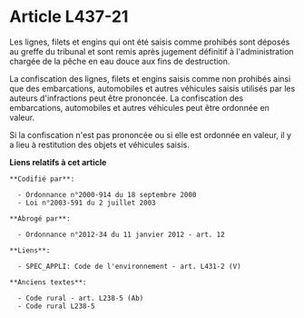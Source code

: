 # Article L437-21

Les lignes, filets et engins qui ont été saisis comme prohibés sont déposés au greffe du tribunal et sont remis après
jugement définitif à l'administration chargée de la pêche en eau douce aux fins de destruction.

La confiscation des lignes, filets et engins saisis comme non prohibés ainsi que des embarcations, automobiles et autres
véhicules saisis utilisés par les auteurs d'infractions peut être prononcée. La confiscation des embarcations, automobiles et
autres véhicules peut être ordonnée en valeur.

Si la confiscation n'est pas prononcée ou si elle est ordonnée en valeur, il y a lieu à restitution des objets et véhicules
saisis.

**Liens relatifs à cet article**

	**Codifié par**:

	  - Ordonnance n°2000-914 du 18 septembre 2000
	  - Loi n°2003-591 du 2 juillet 2003

	**Abrogé par**:

	  - Ordonnance n°2012-34 du 11 janvier 2012 - art. 12

	**Liens**:

	  - SPEC_APPLI: Code de l'environnement - art. L431-2 (V)

	**Anciens textes**:

	  - Code rural - art. L238-5 (Ab)
	  - Code rural L238-5
